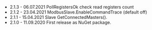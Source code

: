 
* 2.1.3	- 06.07.2021 PollRegistersOk check read registers count
* 2.1.2	- 23.04.2021 ModbusSlave.EnableCommandTrace (default off)
* 2.1.1	- 15.04.2021 Slave GetConnectedMasters().
* 2.1.0	- 11.09.2020 First release as NuGet package.
